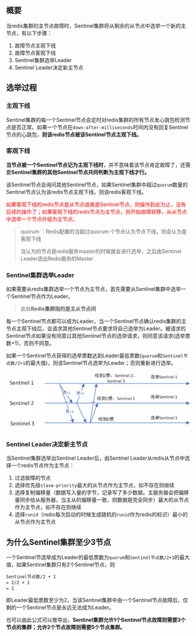 

## 概要

当redis集群的主节点故障时，Sentinel集群将从剩余的从节点中选举一个新的主节点，有以下步骤：

1. 故障节点主观下线
2. 故障节点客观下线
3. Sentinel集群选举Leader
4. Sentinel Leader决定新主节点

## 选举过程

### 主观下线

Sentinel集群的每一个Sentinel节点会定时对redis集群的所有节点发心跳包检测节点是否正常。如果一个节点在`down-after-milliseconds`时间内没有回复Sentinel节点的心跳包，**则该redis节点被该Sentinel节点主观下线。**

### 客观下线

**当节点被一个Sentinel节点记为主观下线时**，并不意味着该节点肯定故障了，还需要**Sentinel集群的其他Sentinel节点共同判断为主观下线才行。**

该Sentinel节点会询问其他Sentinel节点，如果Sentinel集群中超过`quorum`数量的Sentinel节点认为该redis节点主观下线，则该redis客观下线。

<font color=red>如果客观下线的redis节点是从节点或者是Sentinel节点，则操作到此为止，没有后续的操作了；如果客观下线的redis节点为主节点，则开始故障转移，从从节点中选举一个节点升级为主节点。</font>

> quorum ：Redis配置的当超过quorum 个节点认为节点下线，则会认为是客观下线
>
> 当认为的节点是redis服务master的时候就会进行选举，之后由Sentinel Leader选出Redis服务的Master

### Sentinel集群选举Leader

如果需要从redis集群选举一个节点为主节点，首先需要从Sentinel集群中选举一个Sentinel节点作为Leader。

> 此处**Redis集群指的是主从节点间**

每一个Sentinel节点都可以成为Leader，当一个Sentinel节点确认redis集群的主节点主观下线后，会请求其他Sentinel节点要求将自己选举为Leader。被请求的Sentinel节点如果没有同意过其他Sentinel节点的选举请求，则同意该请求(选举票数+1)，否则不同意。

如果一个Sentinel节点获得的选举票数达到Leader最低票数(`quorum`和`Sentinel节点数/2+1`的最大值)，则该Sentinel节点选举为Leader；否则重新进行选举。

![image-20210517230526021](https://raw.githubusercontent.com/CNRF/noteImage/main/image/202302050038940.png)

### Sentinel Leader决定新主节点

当Sentinel集群选举出Sentinel Leader后，由Sentinel Leader从redis从节点中选择一个redis节点作为主节点：

1. 过滤故障的节点
2. 选择优先级`slave-priority`最大的从节点作为主节点，如不存在则继续
3. 选择复制偏移量（数据写入量的字节，记录写了多少数据。主服务器会把偏移量同步给从服务器，当主从的偏移量一致，则数据是完全同步）最大的从节点作为主节点，如不存在则继续
4. 选择`runid`（redis每次启动的时候生成随机的`runid`作为redis的标识）最小的从节点作为主节点

## 为什么Sentinel集群至少3节点

一个Sentinel节选举成为Leader的最低票数为`quorum`和`Sentinel节点数/2+1`的最大值，如果Sentinel集群只有2个Sentinel节点，则

```
Sentinel节点数/2 + 1
= 2/2 + 1
= 2
```

即Leader最低票数至少为2，当该Sentinel集群中由一个Sentinel节点故障后，仅剩的一个Sentinel节点是永远无法成为Leader。

也可以由此公式可以推导出，**Sentinel集群允许1个Sentinel节点故障则需要3个节点的集群；允许2个节点故障则需要5个节点集群。**

